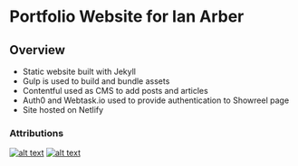 Portfolio Website for Ian Arber
===============================

## Overview
* Static website built with Jekyll
* Gulp is used to build and bundle assets
* Contentful used as CMS to add posts and articles
* Auth0 and Webtask.io used to provide authentication to Showreel page
* Site hosted on Netlify

### Attributions
[![alt text](https://images.contentful.com/fo9twyrwpveg/44baP9Gtm8qE2Umm8CQwQk/c43325463d1cb5db2ef97fca0788ea55/PoweredByContentful_LightBackground.svg)](https://www.contentful.com)
[![alt text](https://www.netlify.com/img/global/badges/netlify-light.svg)](https://www.netlify.com)

